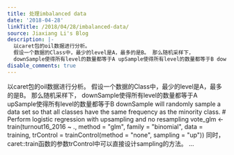 ```yaml
---
title: 处理imbalanced data
date: '2018-04-28'
linkTitle: /2018/04/28/imbalanced-data/
source: Jiaxiang Li's Blog
description: |-
  以caret包的oil数据进行分析。
  假设一个数据的Class中，最少的level是A，最多的是B。 那么随机采样下，
  downSample使得所有level的数量都等于A upSample使得所有level的数量都等于B downSample will randomly sample a data set so that all classes have the same frequency as the minority class. # Perform logistic regression with upsampling and no resampling vote_glm &lt;- train(turnout16_2016 ~ ., method = &quot;glm&quot;, family = &quot;binomial&quot;, data = training, trControl = trainControl(method = &quot;none&quot;, sampling = &quot;up&quot;)) 同时，caret::train函数的参数trControl中可以直接设计sampling的方法。 ...
disable_comments: true
---
```

以caret包的oil数据进行分析。
假设一个数据的Class中，最少的level是A，最多的是B。 那么随机采样下，
downSample使得所有level的数量都等于A upSample使得所有level的数量都等于B downSample will randomly sample a data set so that all classes have the same frequency as the minority class. # Perform logistic regression with upsampling and no resampling vote_glm &lt;- train(turnout16_2016 ~ ., method = &quot;glm&quot;, family = &quot;binomial&quot;, data = training, trControl = trainControl(method = &quot;none&quot;, sampling = &quot;up&quot;)) 同时，caret::train函数的参数trControl中可以直接设计sampling的方法。 ...